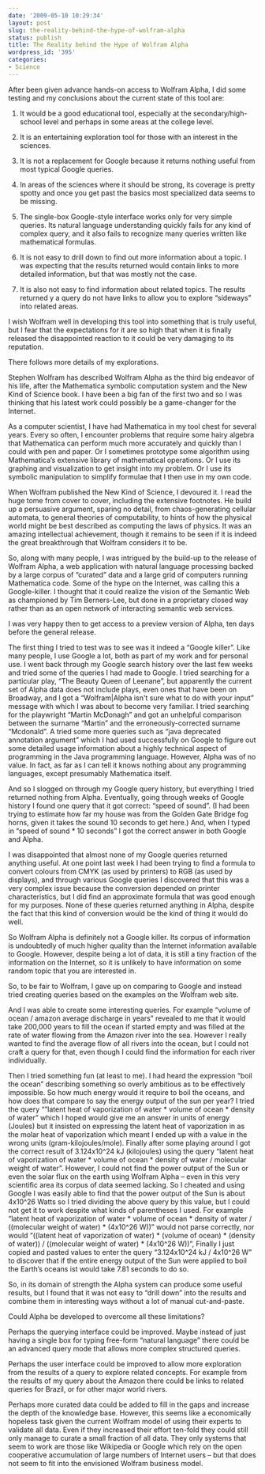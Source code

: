 ```yaml
---
date: '2009-05-10 10:29:34'
layout: post
slug: the-reality-behind-the-hype-of-wolfram-alpha
status: publish
title: The Reality behind the Hype of Wolfram Alpha
wordpress_id: '395'
categories:
- Science
---
```


After been given advance hands-on access to Wolfram Alpha, I did some testing and my conclusions about the current state of this tool are:


  1. It would be a good educational tool, especially at the secondary/high-school level and perhaps in some areas at the college level.


  2. It is an entertaining exploration tool for those with an interest in the sciences.


  3. It is not a replacement for Google because it returns nothing useful from most typical Google queries.


  4. In areas of the sciences where it should be strong, its coverage is pretty spotty and once you get past the basics most specialized data seems to be missing.


  5. The single-box Google-style interface works only for very simple queries.  Its natural language understanding quickly fails for any kind of complex query, and it also fails to recognize many queries written like mathematical formulas.


  6. It is not easy to drill down to find out more information about a topic.  I was expecting that the results returned would contain links to more detailed information, but that was mostly not the case.


  7. It is also not easy to find information about related topics.  The results returned y a query do not have links to allow you to explore “sideways” into related areas.


I wish Wolfram well in developing this tool into something that is truly useful, but I fear that the expectations for it are so high that when it is finally released the disappointed reaction to it could be very damaging to its reputation.

There follows more details of my explorations.

Stephen Wolfram has described Wolfram Alpha as the third big endeavor of his life, after the Mathematica symbolic computation system and the New Kind of Science book.  I have been a big fan of the first two and so I was thinking that his latest work could possibly be a game-changer for the Internet.

As a computer scientist, I have had Mathematica in my tool chest for several years.  Every so often, I encounter problems that require some hairy algebra that Mathematica can perform much more accurately and quickly than I could with pen and paper.  Or I sometimes prototype some algorithm using Mathematica’s extensive library of mathematical operations.  Or I use its graphing and visualization to get insight into my problem.  Or I use its symbolic manipulation to simplify formulae that I then use in my own code.

When Wolfram published the New Kind of Science, I devoured it.  I read the huge tome from cover to cover, including the extensive footnotes.  He build up a persuasive argument, sparing no detail, from chaos-generating cellular automata, to general theories of computability, to hints of how the physical world might be best described as computing the laws of physics.  It was an amazing intellectual achievement, though it remains to be seen if it is indeed the great breakthrough that Wolfram considers it to be.

So, along with many people, I was intrigued by the build-up to the release of Wolfram Alpha, a web application with natural language processing backed by a large corpus of “curated” data and a large grid of computers running Mathematica code.  Some of the hype on the Internet, was calling this a Google-killer.  I thought that it could realize the vision of the Semantic Web as championed by Tim Berners-Lee, but done in a proprietary closed way rather than as an open network of interacting semantic web services.

I was very happy then to get access to a preview version of Alpha, ten days before the general release.

The first thing I tried to test was to see was it indeed a “Google killer”.  Like many people, I use Google a lot, both as part of my work and for personal use.  I went back through my Google search history over the last few weeks and tried some of the queries I had made to Google.  I tried searching for a particular play, “The Beauty Queen of Leenane”, but apparently the current set of Alpha data does not include plays, even ones that have been on Broadway, and I got a “Wolfram|Alpha isn't sure what to do with your input” message with which I was about to become very familiar.  I tried searching for the playwright “Martin McDonagh” and got an unhelpful comparison between the surname “Martin” and the erroneously-corrected surname “Mcdonald”.  A tried some more queries such as “java deprecated annotation argument” which I had used successfully on Google to figure out some detailed usage information about a highly technical aspect of programming in the Java programming language.  However, Alpha was of no value.  In fact, as far as I can tell it knows nothing about any programming languages, except presumably Mathematica itself.

And so I slogged on through my Google query history, but everything I tried returned nothing from Alpha.  Eventually, going through weeks of Google history I found one query that it got correct: “speed of sound”.  (I had been trying to estimate how far my house was from the Golden Gate Bridge fog horns, given it takes the sound 10 seconds to get here.)  And, when I typed in “speed of sound * 10 seconds” I got the correct answer in both Google and Alpha.

I was disappointed that almost none of my Google queries returned anything useful.  At one point last week I had been trying to find a formula to convert colours from CMYK (as used by printers) to RGB (as used by displays), and through various Google queries I discovered that this was a very complex issue because the conversion depended on printer characteristics, but I did find an approximate formula that was good enough for my purposes.  None of these queries returned anything in Alpha, despite the fact that this kind of conversion would be the kind of thing it would do well.

So Wolfram Alpha is definitely not a Google killer.  Its corpus of information is undoubtedly of much higher quality than the Internet information available to Google.  However, despite being a lot of data, it is still a tiny fraction of the information on the Internet, so it is unlikely to have information on some random topic that you are interested in.

So, to be fair to Wolfram, I gave up on comparing to Google and instead tried creating queries based on the examples on the Wolfram web site.

And I was able to create some interesting queries.  For example “volume of ocean / amazon average discharge in years” revealed to me that it would take 200,000 years to fill the ocean if started empty and was filled at the rate of water flowing from the Amazon river into the sea.  However I really wanted to find the average flow of all rivers into the ocean, but I could not craft a query for that, even though I could find the information for each river individually.

Then I tried something fun (at least to me).  I had heard the expression “boil the ocean” describing something so overly ambitious as to be effectively impossible.  So how much energy would it require to boil the oceans, and how does that compare to say the energy output of the sun per year?  I tried the query “”latent heat of vaporization of water * volume of ocean * density of water” which I hoped would give me an answer in units of energy (Joules) but it insisted on expressing the latent heat of vaporization in as the molar heat of vaporization which meant I ended up with a value in the wrong units (gram-kilojoules/mole).  Finally after some playing around I got the correct result of 3.124x10^24 kJ  (kilojoules) using the query “latent heat of vaporization of water * volume of ocean * density of water / molecular weight of water”.  However, I could not find the power output of the Sun or even the solar flux on the earth using Wolfram Alpha – even in this very scientific area its corpus of data seemed lacking. So I cheated and using Google I was easily able to find that the power output of the Sun is about 4x10^26 Watts so I tried dividing the above query by this value, but I could not get it to work despite what kinds of parentheses I used.  For example “latent heat of vaporization of water * volume of ocean * density of water / ((molecular weight of water) * (4x10^26 W))”  would not parse correctly, nor would “((latent heat of vaporization of water) * (volume of ocean) * (density of water)) / ((molecular weight of water) * (4x10^26 W))”,  Finally I just copied and pasted values to enter the query “3.124x10^24 kJ  / 4x10^26 W” to discover that if the entire energy output of the Sun were applied to boil the Earth’s oceans ist would take 7.81 seconds to do so.

So, in its domain of strength the Alpha system can produce some useful results, but I found that it was not easy to “drill down” into the results and combine them in interesting ways without a lot of manual cut-and-paste.

Could Alpha be developed to overcome all these limitations?

Perhaps the querying interface could be improved.  Maybe instead of just having a single box for typing free-form “natural language” there could be an advanced query mode that allows more complex structured queries.

Perhaps the user interface could be improved to allow more exploration from the results of a query to explore related concepts.  For example from the results of my query about the Amazon there could be links to related queries for Brazil, or for other major world rivers.

Perhaps more curated data could be added to fill in the gaps and increase the depth of the knowledge base.  However, this seems like a economically hopeless task given the current Wolfram model of using their experts to validate all data.  Even if they increased their effort ten-fold they could still only manage to curate a small fraction of all data.  They only systems that seem to work are those like Wikipedia or Google which rely on the open cooperative accumulation of large numbers of Internet users – but that does not seem to fit into the envisioned Wolfram business model.


